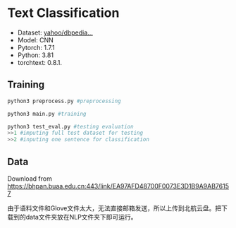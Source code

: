 # Text Classification
- Dataset: [yahoo/dbpedia...](https://drive.google.com/drive/u/0/folders/0Bz8a_Dbh9Qhbfll6bVpmNUtUcFdjYmF2SEpmZUZUcVNiMUw1TWN6RDV3a0JHT3kxLVhVR2M)
- Model: CNN
- Pytorch: 1.7.1
- Python: 3.81
- torchtext: 0.8.1.

## Training

```python
python3 preprocess.py #preprocessing
```
```python
python3 main.py #training
```
```python
python3 test_eval.py #testing evaluation
>>1 #imputing full test dataset for testing
>>2 #inputing one sentence for classification
```

## Data

Download from https://bhpan.buaa.edu.cn:443/link/EA97AFD48700F0073E3D1B9A9AB76157

由于语料文件和Glove文件太大，无法直接邮箱发送，所以上传到北航云盘。把下载到的data文件夹放在NLP文件夹下即可运行。